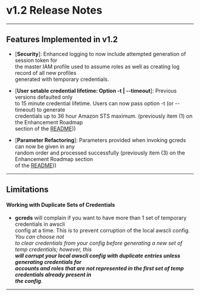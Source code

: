 # v1.2 Release Notes
* * * 

## Features Implemented in v1.2

* [**Security**]: Enhanced logging to now include attempted generation of session token for  
the master IAM profile used to assume roles as well as creating log record of all new profiles  
generated with temporary credentials.

* [**User setable credential lifetime:  Option -t | --timeout**]: Previous versions defaulted only  
to 15 minute credential lifetime.  Users can now pass option -t (or --timeout) to generate  
credentials up to 36 hour Amazon STS maximum. (previously item (1) on the Enhancement Roadmap  
section of the [README](../README.md)))

* [**Parameter Refactoring**]: Parameters provided when invoking gcreds can now be given in any  
random order and processed successfully (previously item (3) on the Enhancement Roadmap section  
of the [README](../README.md)))

* * *

## Limitations

#### Working with Duplicate Sets of Credentials

* **gcreds** will complain if you want to have more than 1 set of temporary credentials in awscli  
config at a time. This is to prevent corruption of the local awscli config.  _You can choose not  
to clear credentials from your config before generating a new set of temp credentials; however, this  
**will corrupt your local awscli config with duplicate entries unless generating credentials for  
accounts and roles that are not represented in the first set of temp credentials already present in  
the config**._

* * *